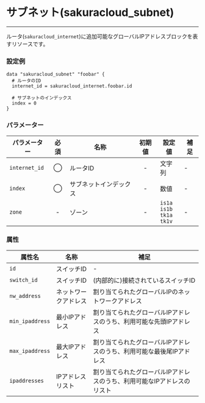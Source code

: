 # サブネット(sakuracloud_subnet)

---

ルータ(`sakuracloud_internet`)に追加可能なグローバルIPアドレスブロックを表すリソースです。  

### 設定例

```hcl
data "sakuracloud_subnet" "foobar" {
  # ルータのID
  internet_id = sakuracloud_internet.foobar.id

  # サブネットのインデックス
  index = 0
}
```

### パラメーター

|パラメーター         |必須  |名称                |初期値     |設定値                    |補足                                          |
|-------------------|:---:|--------------------|:--------:|------------------------|----------------------------------------------|
| `internet_id`     | ◯   | ルータID              | -        | 文字列                  | - |
| `index`           | ◯   | サブネットインデックス  | - | 数値 | - |
| `zone` | - | ゾーン | - | `is1a`<br />`is1b`<br />`tk1a`<br />`tk1v` | - |

### 属性

|属性名                | 名称                    | 補足                                        |
|---------------------|------------------------|--------------------------------------------|
| `id`                | スイッチID               | -                                          |
| `switch_id`         | スイッチID              | (内部的に)接続されているスイッチID              |
| `nw_address`        | ネットワークアドレス      | 割り当てられたグローバルIPのネットワークアドレス |
| `min_ipaddress`  | 最小IPアドレス           | 割り当てられたグローバルIPアドレスのうち、利用可能な先頭IPアドレス |
| `max_ipaddress`  | 最大IPアドレス           | 割り当てられたグローバルIPアドレスのうち、利用可能な最後尾IPアドレス |
| `ipaddresses`    | IPアドレスリスト         | 割り当てられたグローバルIPアドレスのうち、利用可能なIPアドレスのリスト |

